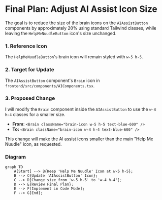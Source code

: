 # Final Plan: Adjust AI Assist Icon Size

The goal is to reduce the size of the brain icons on the `AIAssistButton` components by approximately 20% using standard Tailwind classes, while leaving the `HelpMeNuudleButton` icon's size unchanged.

### 1. Reference Icon
The `HelpMeNuudleButton`'s brain icon will remain styled with `w-5 h-5`.

### 2. Target for Update
The `AIAssistButton` component's `Brain` icon in `frontend/src/components/AIComponents.tsx`.

### 3. Proposed Change
I will modify the `Brain` component inside the `AIAssistButton` to use the `w-4 h-4` classes for a smaller size.

*   **From:** `<Brain className="brain-icon w-5 h-5 text-blue-600" />`
*   **To:** `<Brain className="brain-icon w-4 h-4 text-blue-600" />`

This change will make the AI assist icons smaller than the main "Help Me Nuudle" icon, as requested.

### Diagram

```mermaid
graph TD
    A[Start] --> B{Keep 'Help Me Nuudle' Icon at w-5 h-5};
    B --> C{Update 'AIAssistButton' Icon};
    C --> D[Change size from 'w-5 h-5' to 'w-4 h-4'];
    D --> E{Review Final Plan};
    E --> F[Implement in Code Mode];
    F --> G[End];